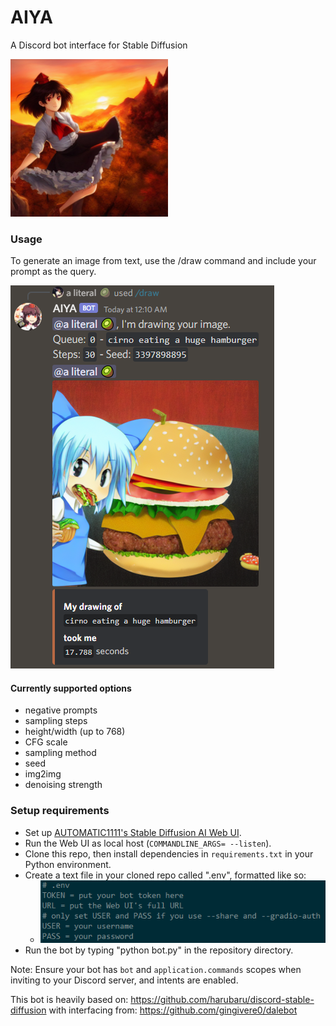 # AIYA
A Discord bot interface for Stable Diffusion

<img src=https://raw.githubusercontent.com/Kilvoctu/kilvoctu.github.io/master/pics/preview.png  width=50% height=50%>

### Usage
To generate an image from text, use the /draw command and include your prompt as the query.

<img src=https://raw.githubusercontent.com/Kilvoctu/kilvoctu.github.io/master/pics/preview2.png>

#### Currently supported options
- negative prompts
- sampling steps
- height/width (up to 768)
- CFG scale
- sampling method
- seed
- img2img
- denoising strength

### Setup requirements
- Set up [AUTOMATIC1111's Stable Diffusion AI Web UI](https://github.com/AUTOMATIC1111/stable-diffusion-webui).
- Run the Web UI as local host (`COMMANDLINE_ARGS= --listen`).
- Clone this repo, then install dependencies in `requirements.txt` in your Python environment.
- Create a text file in your cloned repo called ".env", formatted like so:
  - <img src=https://raw.githubusercontent.com/Kilvoctu/kilvoctu.github.io/master/pics/envfile.png>
- Run the bot by typing "python bot.py" in the repository directory.

Note: Ensure your bot has `bot` and `application.commands` scopes when inviting to your Discord server, and intents are enabled.

This bot is heavily based on:
https://github.com/harubaru/discord-stable-diffusion
with interfacing from:
https://github.com/gingivere0/dalebot
